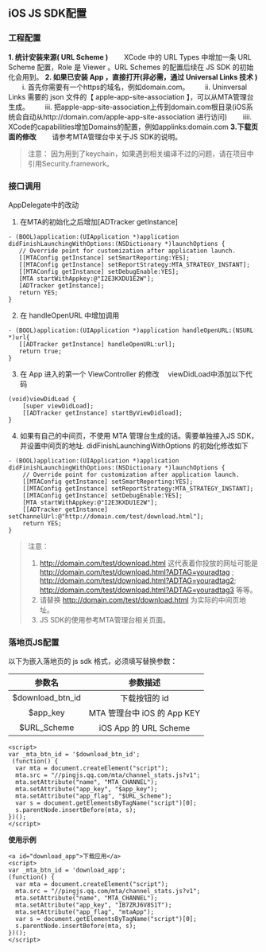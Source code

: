 ## iOS JS SDK配置
### 工程配置
**1. 统计安装来源( URL Scheme )**
&emsp;&emsp;XCode 中的 URL Types 中增加一条 URL Scheme 配置，Role 是 Viewer 。URL Schemes 的配置后续在 JS SDK 的初始化会用到。
**2. 如果已安装 App ，直接打开(非必需，通过 Universal Links 技术 )**
&emsp;&emsp;i. 首先你需要有一个https的域名，例如domain.com。
&emsp;&emsp;ii. Uninversal Links 需要的 json 文件的【 apple-app-site-association 】，可以从MTA管理台生成。
&emsp;&emsp;iii. 把apple-app-site-association上传到domain.com根目录(iOS系统会自动从http://domain.com/apple-app-site-association 进行访问)
&emsp;&emsp;iiii. XCode的capabilities增加Domains的配置，例如applinks:domain.com
**3.下载页面的修改**
&emsp;&emsp;请参考MTA管理台中关于JS SDK的说明。
>注意：
>因为用到了keychain，如果遇到相关编译不过的问题，请在项目中引用Security.framework。

### 接口调用
AppDelegate中的改动
 1. 在MTA的初始化之后增加[ADTracker getInstance]
 ```
- (BOOL)application:(UIApplication *)application didFinishLaunchingWithOptions:(NSDictionary *)launchOptions {
    // Override point for customization after application launch.
    [[MTAConfig getInstance] setSmartReporting:YES];
    [[MTAConfig getInstance] setReportStrategy:MTA_STRATEGY_INSTANT];
    [[MTAConfig getInstance] setDebugEnable:YES];
    [MTA startWithAppkey:@"I2E3KXDU1E2W"];
    [ADTracker getInstance];
    return YES;
}
```
 2. 在 handleOpenURL 中增加调用
 ```
- (BOOL)application:(UIApplication *)application handleOpenURL:(NSURL *)url{
    [[ADTracker getInstance] handleOpenURL:url];
    return true;
}
``` 
 3. 在 App 进入的第一个 ViewController 的修改
&emsp;viewDidLoad中添加以下代码
```
(void)viewDidLoad {
    [super viewDidLoad];
    [[ADTracker getInstance] startByViewDidload];
}
```

 4. 如果有自己的中间页，不使用 MTA 管理台生成的话。需要单独接入JS SDK，并设置中间页的地址.
didFinishLaunchingWithOptions 的初始化修改如下

```
- (BOOL)application:(UIApplication *)application didFinishLaunchingWithOptions:(NSDictionary *)launchOptions {
    // Override point for customization after application launch.
    [[MTAConfig getInstance] setSmartReporting:YES];
    [[MTAConfig getInstance] setReportStrategy:MTA_STRATEGY_INSTANT];
    [[MTAConfig getInstance] setDebugEnable:YES];
    [MTA startWithAppkey:@"I2E3KXDU1E2W"];
    [[ADTracker getInstance] setChannelUrl:@"http://domain.com/test/download.html"];
    return YES;
}
```

>注意： 
>1. http://domain.com/test/download.html 这代表着你投放的网址可能是
>http://domain.com/test/download.html?ADTAG=youradtag ;
>http://domain.com/test/download.html?ADTAG=youradtag2;
>http://domain.com/test/download.html?ADTAG=youradtag3 等等。
>2. 请替换 http://domain.com/test/download.html 为实际的中间页地址。
>3. JS SDK的使用参考MTA管理台相关页面。

### 落地页JS配置
以下为嵌入落地页的 js sdk 格式，必须填写替换参数：

|参数名	|	参数描述|
| :----: | :----: |
|$download_btn_id | 下载按钮的 id|
|$app_key |MTA 管理台中 iOS 的 App KEY|
|$URL_Scheme| iOS App 的 URL Scheme|
```
<script>
var _mta_btn_id = '$download_btn_id';
 (function() {
  var mta = document.createElement("script");
  mta.src = "//pingjs.qq.com/mta/channel_stats.js?v1";
  mta.setAttribute("name", "MTA_CHANNEL");
  mta.setAttribute("app_key", "$app_key");
  mta.setAttribute("app_flag", "$URL_Scheme");
  var s = document.getElementsByTagName("script")[0];
  s.parentNode.insertBefore(mta, s);
})();
</script>
```
**使用示例**
```
<a id="download_app">下载应用</a>
<script>
var _mta_btn_id = 'download_app';
(function() {
  var mta = document.createElement("script");
  mta.src = "//pingjs.qq.com/mta/channel_stats.js?v1";
  mta.setAttribute("name", "MTA_CHANNEL");
  mta.setAttribute("app_key", "IB7ZRJ6V8S1T");
  mta.setAttribute("app_flag", "mtaApp");
  var s = document.getElementsByTagName("script")[0];
  s.parentNode.insertBefore(mta, s);
})();
</script>
```